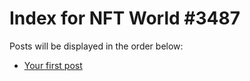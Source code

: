 # Index for NFT World #3487
Posts will be displayed in the order below:

- [Your first post](./001-first.md)

